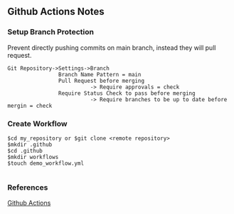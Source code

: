 ## Github Actions Notes

### Setup Branch Protection
Prevent directly pushing commits on main branch, instead they will pull request.
```
Git Repository->Settings->Branch
                Branch Name Pattern = main
                Pull Request before merging
                          -> Require approvals = check 
                Require Status Check to pass before merging
                          -> Require branches to be up to date before mergin = check
```
### Create Workflow 
```
$cd my_repository or $git clone <remote repository>
$mkdir .github 
$cd .github
$mkdir workflows
$touch demo_workflow.yml
```
```

```
### References
[Github Actions](https://www.youtube.com/watch?v=UEOtZvTCmDo)
